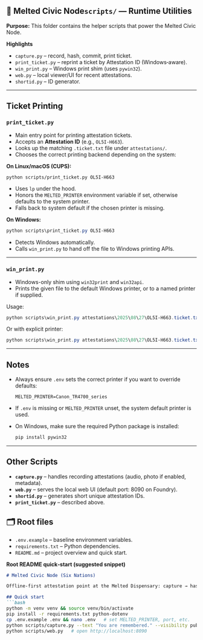 ## 📂 Melted Civic Node`scripts/` — Runtime Utilities

**Purpose:** This folder contains the helper scripts that power the Melted Civic Node.

**Highlights**

* `capture.py` – record, hash, commit, print ticket.
* `print_ticket.py` – reprint a ticket by Attestation ID (Windows‑aware).
* `win_print.py` – Windows print shim (uses `pywin32`).
* `web.py` – local viewer/UI for recent attestations.
* `shortid.py` – ID generator.

---

## Ticket Printing

### `print_ticket.py`

* Main entry point for printing attestation tickets.
* Accepts an **Attestation ID** (e.g., `OL5I-H663`).
* Looks up the matching `.ticket.txt` file under `attestations/`.
* Chooses the correct printing backend depending on the system:

**On Linux/macOS (CUPS):**

```bash
python scripts/print_ticket.py OL5I-H663
```

* Uses `lp` under the hood.
* Honors the `MELTED_PRINTER` environment variable if set, otherwise defaults to the system printer.
* Falls back to system default if the chosen printer is missing.

**On Windows:**

```powershell
python scripts\print_ticket.py OL5I-H663
```

* Detects Windows automatically.
* Calls `win_print.py` to hand off the file to Windows printing APIs.

---

### `win_print.py`

* Windows-only shim using `win32print` and `win32api`.
* Prints the given file to the default Windows printer, or to a named printer if supplied.

Usage:

```powershell
python scripts\win_print.py attestations\2025\08\27\OL5I-H663.ticket.txt
```

Or with explicit printer:

```powershell
python scripts\win_print.py attestations\2025\08\27\OL5I-H663.ticket.txt "Canon TR4700 series"
```

---

## Notes

* Always ensure `.env` sets the correct printer if you want to override defaults:

  ```
  MELTED_PRINTER=Canon_TR4700_series
  ```
* If `.env` is missing or `MELTED_PRINTER` unset, the system default printer is used.
* On Windows, make sure the required Python package is installed:

  ```powershell
  pip install pywin32
  ```

---

## Other Scripts

* **`capture.py`** – handles recording attestations (audio, photo if enabled, metadata).
* **`web.py`** – serves the local web UI (default port: 8090 on Foundry).
* **`shortid.py`** – generates short unique attestation IDs.
* **`print_ticket.py`** – described above.

## 🗂️ Root files

* `.env.example` – baseline environment variables.
* `requirements.txt` – Python dependencies.
* `README.md` – project overview and quick start.

**Root README quick‑start (suggested snippet)**

````markdown
# Melted Civic Node (Six Nations)

Offline‑first attestation point at the Melted Dispensary: capture → hash → commit → ticket → local serve → sync.

## Quick start
```bash
python -m venv venv && source venv/bin/activate
pip install -r requirements.txt python-dotenv
cp .env.example .env && nano .env   # set MELTED_PRINTER, port, etc.
python scripts/capture.py --text "You are remembered." --visibility public --no-photo
python scripts/web.py   # open http://localhost:8090
````
